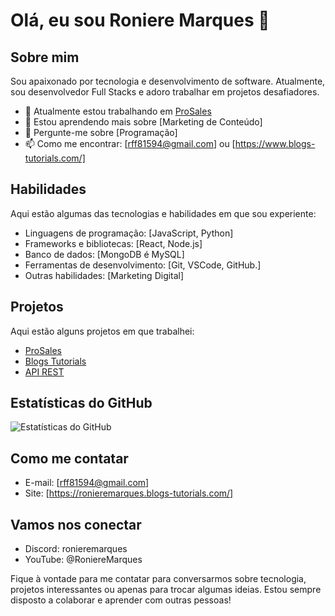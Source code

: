# Olá, eu sou Roniere Marques 👋

## Sobre mim

Sou apaixonado por tecnologia e desenvolvimento de software. Atualmente, sou desenvolvedor Full Stacks e adoro trabalhar em projetos desafiadores.

- 🔭 Atualmente estou trabalhando em [ProSales](https://prosales.blogs-tutorials.com/)
- 🌱 Estou aprendendo mais sobre [Marketing de Conteúdo]
- 💬 Pergunte-me sobre [Programação]
- 📫 Como me encontrar: [rff81594@gmail.com] ou [https://www.blogs-tutorials.com/]

## Habilidades

Aqui estão algumas das tecnologias e habilidades em que sou experiente:

- Linguagens de programação: [JavaScript, Python]
- Frameworks e bibliotecas: [React, Node.js]
- Banco de dados: [MongoDB é MySQL]
- Ferramentas de desenvolvimento: [Git, VSCode, GitHub.]
- Outras habilidades: [Marketing Digital]

## Projetos

Aqui estão alguns projetos em que trabalhei:

- [ProSales](https://prosales.blogs-tutorials.com/)
- [Blogs Tutorials](https://www.blogs-tutorials.com/)
- [API REST](https://prosales.blogs-tutorials.com/)

## Estatísticas do GitHub

![Estatísticas do GitHub](https://github-readme-stats.vercel.app/api?username=RoniereMarques&show_icons=true)

## Como me contatar

- E-mail: [rff81594@gmail.com]
- Site: [https://ronieremarques.blogs-tutorials.com/]

## Vamos nos conectar

- Discord: ronieremarques
- YouTube: @RoniereMarques

Fique à vontade para me contatar para conversarmos sobre tecnologia, projetos interessantes ou apenas para trocar algumas ideias. Estou sempre disposto a colaborar e aprender com outras pessoas!
